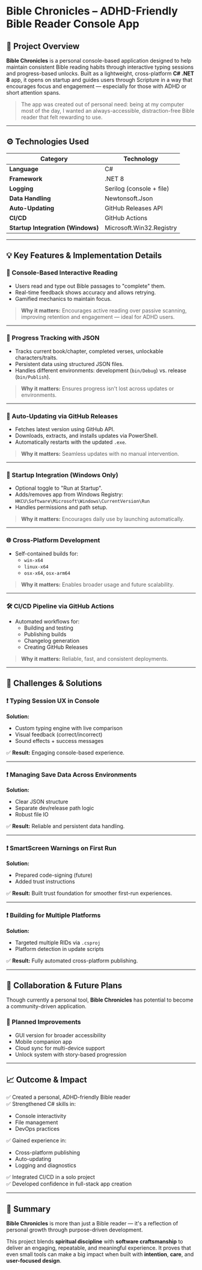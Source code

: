 # Bible Chronicles – ADHD-Friendly Bible Reader Console App

## 🧾 Project Overview
**Bible Chronicles** is a personal console-based application designed to help maintain consistent Bible reading habits through interactive typing sessions and progress-based unlocks. Built as a lightweight, cross-platform **C# .NET 8** app, it opens on startup and guides users through Scripture in a way that encourages focus and engagement — especially for those with ADHD or short attention spans.

> The app was created out of personal need: being at my computer most of the day, I wanted an always-accessible, distraction-free Bible reader that felt rewarding to use.

---

## ⚙️ Technologies Used

| Category             | Technology                        |
|----------------------|-----------------------------------|
| **Language**         | C#                                |
| **Framework**        | .NET 8                            |
| **Logging**          | Serilog (console + file)          |
| **Data Handling**    | Newtonsoft.Json                   |
| **Auto-Updating**    | GitHub Releases API               |
| **CI/CD**            | GitHub Actions                    |
| **Startup Integration (Windows)** | Microsoft.Win32.Registry |

---

## 💡 Key Features & Implementation Details

### 💬 Console-Based Interactive Reading
- Users read and type out Bible passages to "complete" them.
- Real-time feedback shows accuracy and allows retrying.
- Gamified mechanics to maintain focus.

> **Why it matters:** Encourages active reading over passive scanning, improving retention and engagement — ideal for ADHD users.

---

### 📁 Progress Tracking with JSON
- Tracks current book/chapter, completed verses, unlockable characters/traits.
- Persistent data using structured JSON files.
- Handles different environments: development (`bin/Debug`) vs. release (`bin/Publish`).

> **Why it matters:** Ensures progress isn't lost across updates or environments.

---

### 🔁 Auto-Updating via GitHub Releases
- Fetches latest version using GitHub API.
- Downloads, extracts, and installs updates via PowerShell.
- Automatically restarts with the updated `.exe`.

> **Why it matters:** Seamless updates with no manual intervention.

---

### 🧰 Startup Integration (Windows Only)
- Optional toggle to "Run at Startup".
- Adds/removes app from Windows Registry:
  `HKCU\Software\Microsoft\Windows\CurrentVersion\Run`
- Handles permissions and path setup.

> **Why it matters:** Encourages daily use by launching automatically.

---

### 🌐 Cross-Platform Development
- Self-contained builds for:
  - `win-x64`
  - `linux-x64`
  - `osx-x64`, `osx-arm64`

> **Why it matters:** Enables broader usage and future scalability.

---

### 🛠 CI/CD Pipeline via GitHub Actions
- Automated workflows for:
  - Building and testing
  - Publishing builds
  - Changelog generation
  - Creating GitHub Releases

> **Why it matters:** Reliable, fast, and consistent deployments.

---

## 🧪 Challenges & Solutions

### ❗ Typing Session UX in Console
**Solution:**
- Custom typing engine with live comparison
- Visual feedback (correct/incorrect)
- Sound effects + success messages

✅ **Result:** Engaging console-based experience.

---

### ❗ Managing Save Data Across Environments
**Solution:**
- Clear JSON structure
- Separate dev/release path logic
- Robust file IO

✅ **Result:** Reliable and persistent data handling.

---

### ❗ SmartScreen Warnings on First Run
**Solution:**
- Prepared code-signing (future)
- Added trust instructions

✅ **Result:** Built trust foundation for smoother first-run experiences.

---

### ❗ Building for Multiple Platforms
**Solution:**
- Targeted multiple RIDs via `.csproj`
- Platform detection in update scripts

✅ **Result:** Fully automated cross-platform publishing.

---

## 🔄 Collaboration & Future Plans

Though currently a personal tool, **Bible Chronicles** has potential to become a community-driven application.

### 🚀 Planned Improvements
- GUI version for broader accessibility
- Mobile companion app
- Cloud sync for multi-device support
- Unlock system with story-based progression

---

## 📈 Outcome & Impact

✅ Created a personal, ADHD-friendly Bible reader  
✅ Strengthened C# skills in:
- Console interactivity
- File management
- DevOps practices

✅ Gained experience in:
- Cross-platform publishing
- Auto-updating
- Logging and diagnostics

✅ Integrated CI/CD in a solo project  
✅ Developed confidence in full-stack app creation

---

## 🧩 Summary

**Bible Chronicles** is more than just a Bible reader — it's a reflection of personal growth through purpose-driven development.

This project blends **spiritual discipline** with **software craftsmanship** to deliver an engaging, repeatable, and meaningful experience. It proves that even small tools can make a big impact when built with **intention**, **care**, and **user-focused design**.
